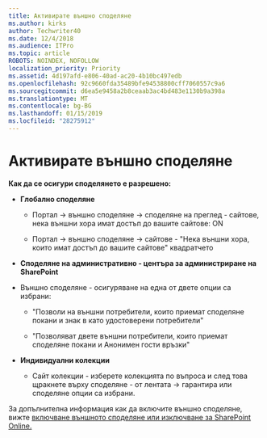 ```yaml
---
title: Активирате външно споделяне
ms.author: kirks
author: Techwriter40
ms.date: 12/4/2018
ms.audience: ITPro
ms.topic: article
ROBOTS: NOINDEX, NOFOLLOW
localization_priority: Priority
ms.assetid: 4d197afd-e806-40ad-ac20-4b10bc497edb
ms.openlocfilehash: 92c9660fda35489bfe94538800cff7060557c9a6
ms.sourcegitcommit: d6ea5e9458a2b8ceaab3ac4bd483e1130b9a398a
ms.translationtype: MT
ms.contentlocale: bg-BG
ms.lasthandoff: 01/15/2019
ms.locfileid: "28275912"
---
```

# <a name="enable-external-sharing"></a>Активирате външно споделяне

 **Как да се осигури споделянето е разрешено:**
  
- **Глобално споделяне**
    
  - Портал -\> външно споделяне -\> споделяне на преглед - сайтове, нека външни хора имат достъп до вашите сайтове: ON
    
  - Портал -\> външно споделяне -\> сайтове - "Нека външни хора, които имат достъп до вашите сайтове" квадратчето
    
- **Споделяне на административно - центъра за администриране на SharePoint**
    
- Външно споделяне - осигуряване на една от двете опции са избрани:
    
  - "Позволи на външни потребители, които приемат споделяне покани и знак в като удостоверени потребители"
    
  - "Позволяват двете външни потребители, които приемат споделяне покани и Анонимен гости връзки"
    
- **Индивидуални колекции**
    
  - Сайт колекции - изберете колекцията по въпроса и след това щракнете върху споделяне - от лентата -\> гарантира или споделяне опции са избрани.
    
За допълнителна информация как да включите външно споделяне, вижте [включване външното споделяне или изключване за SharePoint Online.](https://go.microsoft.com/fwlink/?linkid=2047681&amp;clcid=0x409)
  

